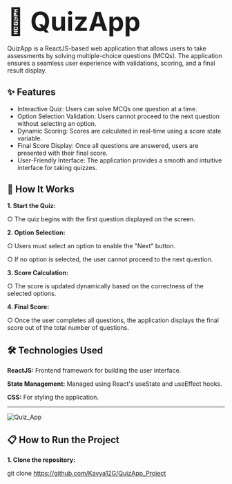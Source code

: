 <span style="font-size:60px;"><b>🎯 QuizApp</b></span>
--------------------------------------------------------------------------------------------------------------------------------------------------------------------
QuizApp is a ReactJS-based web application that allows users to take assessments by solving multiple-choice questions (MCQs). The application ensures a seamless user experience with validations, scoring, and a final result display.

**✨ Features**
--------------------------------------------------------------------------------------------------------------------------------------------------------------------
* Interactive Quiz: Users can solve MCQs one question at a time.
* Option Selection Validation: Users cannot proceed to the next question without selecting an option.
* Dynamic Scoring: Scores are calculated in real-time using a score state variable.
* Final Score Display: Once all questions are answered, users are presented with their final score.
* User-Friendly Interface: The application provides a smooth and intuitive interface for taking quizzes.

**🚀 How It Works**
--------------------------------------------------------------------------------------------------------------------------------------------------------------------
**1. Start the Quiz:**

  ○ The quiz begins with the first question displayed on the screen.

**2. Option Selection:** 

  ○ Users must select an option to enable the "Next" button. 
  
  ○ If no option is selected, the user cannot proceed to the next question.

**3. Score Calculation:** 

  ○ The score is updated dynamically based on the correctness of the selected options.

**4. Final Score:** 

  ○ Once the user completes all questions, the application displays the final score out of the total number of questions.

**🛠️ Technologies Used**
--------------------------------------------------------------------------------------------------------------------------------------------------------------------
**ReactJS:** Frontend framework for building the user interface.

**State Management:** Managed using React's useState and useEffect hooks.

**CSS:** For styling the application.

--------------------------------------------------------------------------------------------------------------------------------------------------------------------
![Quiz_App](https://github.com/user-attachments/assets/576ad47d-dce5-4722-8669-19ef9eb06cac)


**📋 How to Run the Project**
--------------------------------------------------------------------------------------------------------------------------------------------------------------------
**1. Clone the repository:**

git clone https://github.com/Kavya12G/QuizApp_Project
